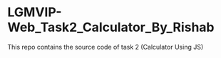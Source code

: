 # LGMVIP-Web_Task2_Calculator_By_Rishab
This repo contains the source code of task 2 (Calculator Using JS)
